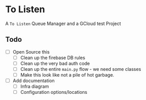 # To Listen

A `To Listen` Queue Manager and a GCloud test Project

## Todo 

- [ ] Open Source this
  - [ ] Clean up the firebase DB rules
  - [ ] Clean up the very bad auth code
  - [ ] Clean up the entire `main.py` flow - we need some classes
  - [ ] Make this look like not a pile of hot garbage.
- [ ] Add documentation
  - [ ] Infra diagram 
  - [ ] Configuration options/locations